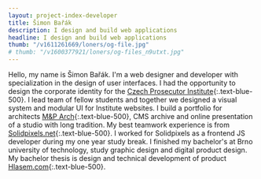 ```yaml
---
layout: project-index-developer
title: Šimon Bařák
description: I design and build web applications
headline: I design and build web applications
thumb: "/v1611261669/loners/og-file.jpg"
# thumb: "/v1600377921/loners/og-files_n9utxt.jpg"
---
```


Hello, my name is Šimon Bařák. I'm a web designer and developer with specialization in the design of user interfaces. I had the opportunity to design the corporate identity for the [Czech Prosecutor Institute](https://www.behance.net/gallery/96467527/Czech-Prosecutor-Institute/){:.text-blue-500}. I lead team of fellow students and together we designed a visual system and modular UI for Institute websites. I build a portfolio for architects [M&P Arch](https://mparch.cz/){:.text-blue-500}, CMS archive and online presentation of a studio with long tradition. My best teamwork experience is from [Solidpixels.net](https://www.solidpixels.net){:.text-blue-500}. I worked for Solidpixels as a frontend JS developer during my one year study break. I finished my bachelor's at Brno university of technology, study graphic design and digital product design. My bachelor thesis is design and technical development of product [Hlasem.com](https://hlasem.com/){:.text-blue-500}.

<!-- Currently I'm developing [WavePage](https://wavepage.app/){:.text-blue-500} 👋🏼, editor for text-to-speech. Collaborating on visual comunication of the [Czech Prosecutor Intitute](https://www.behance.net/gallery/96467527/Czech-Prosecutor-Institute/){:.text-blue-400} 👨🏽‍💼 and I have one more year to finish studies of digital product at [Brno University of Technology](https://www.vutbr.cz/en/){:.text-blue-400} 📚 -->
